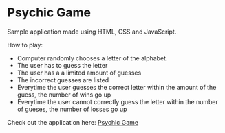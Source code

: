 # Psychic Game

Sample application made using HTML, CSS and JavaScript.

How to play:
* Computer randomly chooses a letter of the alphabet.
* The user has to guess the letter
* The user has a a limited amount of guesses
* The incorrect guesses are listed
* Everytime the user guesses the correct letter within the amount of the guess, the number of wins go up
* Everytime the user cannot correctly guess the letter within the number of gueses, the number of losses go up

Check out the application here: [Psychic Game](https://ia-psychic-game.herokuapp.com/)
